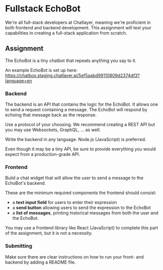 # Fullstack EchoBot

We're all full-stack developers at Chatlayer, meaning we're proficient in both frontend and backend development.
This assignment will test your capabilities in creating a full-stack application from scratch.

## Assignment

The EchoBot is a tiny chatbot that repeats anything you say to it.

An example EchoBot is set up here: https://chatbox.staging.chatlayer.ai/5ef5aabd99110809d2374df3?language=en

### Backend

The backend is an API that contains the logic for the EchoBot. It allows one to send a request containing a message. The EchoBot will respond by echoing that message back as the response. 

Use a protocol of your choosing. We recommend creating a REST API but you may use Websockets, GraphQL, ... as well.

Write the backend in any language. Node.js (JavaScript) is preferred.

Even though it may be a tiny API, be sure to provide everything you would expect from a production-grade API.

### Frontend

Build a chat widget that will allow the user to send a message to the EchoBot's backend.

These are the minimum required components the frontend should consist:

- a **text input field** for users to enter their expression
- a **send button** allowing users to send the expression to the EchoBot
- a **list of messages**, printing historical messages from both the user and the EchoBot.

You may use a frontend library like React (JavaScript) to complete this part of the assignment, but it is not a necessity.

### Submitting

Make sure there are clear instructions on how to run your front- and backend by adding a README file.
